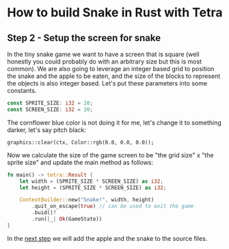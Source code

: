 # How to build Snake in Rust with Tetra
## Step 2 - Setup the screen for snake
In the tiny snake game we want to have a screen that is square (well honestly you could probably do with an arbitrary size but this is most common). We are also going to leverage an integer based grid to position the snake and the apple to be eaten, and the size of the blocks to represent the objects is also integer based. Let's put these parameters into some constants.

```rust
const SPRITE_SIZE: i32 = 20;
const SCREEN_SIZE: i32 = 20;
```
The cornflower blue color is not doing it for me, let's change it to something darker, let's say pitch black:
```
graphics::clear(ctx, Color::rgb(0.0, 0.0, 0.0));
```
Now we calculate the size of the game screen to be "the grid size" x "the sprite size" and update the main method as follows:
```rust
fn main() -> tetra::Result {
    let width = (SPRITE_SIZE * SCREEN_SIZE) as i32;
    let height = (SPRITE_SIZE * SCREEN_SIZE) as i32;

    ContextBuilder::new("Snake!", width, height)
        .quit_on_escape(true) // can be used to exit the game
        .buid()?
        .run(|_| Ok(GameState))
}
```
In the [next step] we will add the apple and the snake to the source files.

[next step]: (step_3.md)